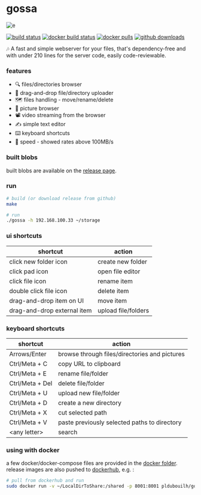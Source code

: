 gossa
=============

![e](https://user-images.githubusercontent.com/760637/52522293-942fa880-2c83-11e9-9f79-0a5b922bcc7f.gif)

[![build status](https://img.shields.io/travis/pldubouilh/gossa.svg?logo=travis)](https://travis-ci.org/pldubouilh/gossa)
[![docker build status](https://img.shields.io/docker/cloud/build/pldubouilh/gossa.svg?logo=docker)](https://hub.docker.com/r/pldubouilh/gossa)
[![docker pulls](https://img.shields.io/docker/pulls/pldubouilh/gossa.svg?logo=docker)](https://hub.docker.com/r/pldubouilh/gossa)
[![github downloads](https://img.shields.io/github/downloads/pldubouilh/gossa/total.svg?logo=github)](https://github.com/pldubouilh/gossa/releases)

🎶 A fast and simple webserver for your files, that's dependency-free and with under 210 lines for the server code, easily code-reviewable.

### features
  * 🔍 files/directories browser
  * 📩 drag-and-drop file/directory uploader
  * 🗺️ files handling - move/rename/delete
  * 📸 picture browser
  * 📽️ video streaming from the browser
  * ✍️ simple text editor
  * ⌨️ keyboard shortcuts
  * 🥂 speed - showed rates above 100MB/s

### built blobs
built blobs are available on the [release page](https://github.com/pldubouilh/gossa/releases).

### run
```sh
# build (or download release from github)
make

# run
./gossa -h 192.168.100.33 ~/storage
```

### ui shortcuts
|shortcut | action|
| ------------- |-------------|
|click new folder icon | create new folder|
|click pad icon | open file editor|
|click file icon  | rename item|
|double click file icon | delete item|
|drag-and-drop item on UI | move item|
|drag-and-drop external item | upload file/folders|

### keyboard shortcuts
|shortcut | action|
|-------------|-------------|
|Arrows/Enter | browse through files/directories and pictures|
|Ctrl/Meta + C | copy URL to clipboard|
|Ctrl/Meta + E | rename file/folder|
|Ctrl/Meta + Del | delete file/folder|
|Ctrl/Meta + U | upload new file/folder|
|Ctrl/Meta + D | create a new directory|
|Ctrl/Meta + X | cut selected path|
|Ctrl/Meta + V | paste previously selected paths to directory|
|\<any letter\> | search|

### using with docker
a few docker/docker-compose files are provided in the [docker folder](https://github.com/pldubouilh/gossa/tree/master/docker). release images are also pushed to [dockerhub](https://hub.docker.com/r/pldubouilh/gossa), e.g. :

```sh
# pull from dockerhub and run
sudo docker run -v ~/LocalDirToShare:/shared -p 8001:8001 pldubouilh/gossa
```
